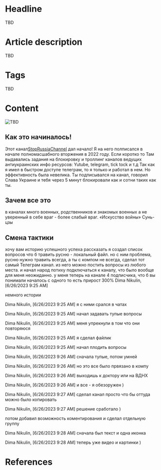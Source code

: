 # Headline
TBD

# Article description
TBD 

# Tags
TBD

# Content
<img src="./Images/TBD.jpg" alt="TBD" />

## Как это начиналось!
Этот канал[StopRussiaChannel](https://t.me/+EbXZHBfHXbszY2I6) дал начало!
Я на него полписался в начале полномасшабного вторжения в 2022 году.
Если коротко то Там выдавались задания на блокировку и троллинг каналов ведущих антиукраинских инфо ресурсов: Yutube, telegram, tick tock и т.д
Так как я имел в быстром доступе телеграм, то я только и работал в нем.
Но эффективность была невелика. Ты подписывался на канал, говорил Слава Украине и тебя через 5 минут блокировали как и сотни таких как ты. 

## Зачем все это
в каналах много военных, родственников и знакомых военных
а не уверенный в себе враг - более слабый враг.
«Искусство войны» Сунь-цзы

## Смена тактики



хочу вам историю успешного успеха рассказать
я создал список вопросов что б травить русню - локальный файл.
но с ним проблема, русню нужно травить всегда, а ты с компом не всегда, 
сделал тот самый Телеграм канал. 
из него можно постить вопросы из любого места.
и начал народ потиху подключаться к каналу, что было вообще для меня неожиданно.
у меня теперь на канале 4 подписчика, что б вы понимали
началось с одного
то есть прирост 300%
Dima Nikulin, [6/26/2023 9:25 AM]

немного истории

Dima Nikulin, [6/26/2023 9:25 AM]
я с ними срался в чатах

Dima Nikulin, [6/26/2023 9:25 AM]
начал задавать тупые вопросы

Dima Nikulin, [6/26/2023 9:25 AM]
меня упрекнули в том что они повторяюся

Dima Nikulin, [6/26/2023 9:25 AM]
я сделал файлик

Dima Nikulin, [6/26/2023 9:25 AM]
начал плодить вопросы

Dima Nikulin, [6/26/2023 9:26 AM]
сначала тупые, потом умней

Dima Nikulin, [6/26/2023 9:26 AM]
но это все было првязано в компу

Dima Nikulin, [6/26/2023 9:26 AM]
выходишь к доктору или на ВДНХ

Dima Nikulin, [6/26/2023 9:26 AM]
и все - я обезоружен )

Dima Nikulin, [6/26/2023 9:27 AM]
сделал канал просто что бы оттуда можно было копировать

Dima Nikulin, [6/26/2023 9:27 AM]
решение сработало )

потом добавил возможность коментирования и сделал отдельную группу

Dima Nikulin, [6/26/2023 9:28 AM]
сначала был текст и одна иконка

Dima Nikulin, [6/26/2023 9:28 AM]
теперь уже видео и картинки )





# References
